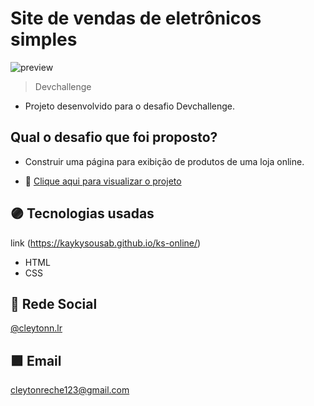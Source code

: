 # Site de vendas de eletrônicos simples

![preview](./.github/preview.png)

>Devchallenge

- Projeto desenvolvido para o desafio Devchallenge.

## Qual o desafio que foi proposto?

- Construir uma página para exibição de produtos de uma loja online.

- 🔮 [Clique aqui para visualizar o projeto](https://cleytonl.github.io/simple-online-store/)


## 🟣 Tecnologias usadas
link (https://kaykysousab.github.io/ks-online/)
- HTML
- CSS

## 💜 Rede Social

[@cleytonn.lr](https://www.instagram.com/cleytonn.lr/)

## 🟪 Email

 cleytonreche123@gmail.com
